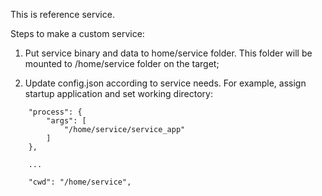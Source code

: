 This is reference service.

Steps to make a custom service:

1. Put service binary and data to home/service folder. This folder will be
   mounted to /home/service folder on the target;
   
2. Update config.json according to service needs. For example, assign startup application and set working directory:

```
	"process": {
		"args": [
			"/home/service/service_app"
		]
	},

	...

	"cwd": "/home/service",

```
